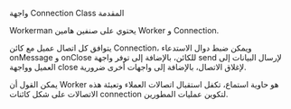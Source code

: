 واجهة Connection Class المقدمة

Workerman يحتوي على صنفين هامين Worker و Connection.

يتوافق كل اتصال عميل مع كائن Connection، ويمكن ضبط دوال الاستدعاء onMessage و onClose للكائن، بالإضافة إلى توفر واجهة send لإرسال البيانات إلى العميل وواجهة close لإغلاق الاتصال، بالإضافة إلى واجهات أخرى ضرورية.

يمكن القول أن Worker هو حاوية استماع، تكفل استقبال اتصالات العملاء وتعبئة هذه الاتصالات على شكل كائنات connection لتكوين عمليات المطورين.
